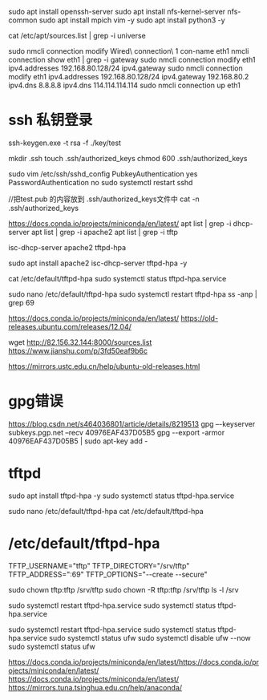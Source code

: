 sudo apt install openssh-server
sudo apt install nfs-kernel-server nfs-common
sudo apt install mpich vim -y
sudo apt install  python3 -y

cat /etc/apt/sources.list | grep -i universe

sudo nmcli connection modify Wired\ connection\ 1 con-name eth1
nmcli connection show eth1 | grep -i gateway
sudo nmcli connection modify eth1 ipv4.addresses 192.168.80.128/24 ipv4.gateway
sudo nmcli connection modify eth1 ipv4.addresses 192.168.80.128/24 ipv4.gateway 192.168.80.2 ipv4.dns 8.8.8.8 ipv4.dns 114.114.114.114
sudo nmcli connection up eth1

# ssh 私钥登录
ssh-keygen.exe -t rsa -f ./key/test

mkdir .ssh
touch .ssh/authorized_keys
chmod 600 .ssh/authorized_keys

sudo vim /etc/ssh/sshd_config
    PubkeyAuthentication yes
    PasswordAuthentication no
sudo systemctl restart sshd

//把test.pub 的内容放到 .ssh/authorized_keys文件中
cat -n .ssh/authorized_keys

https://docs.conda.io/projects/miniconda/en/latest/
apt list | grep -i dhcp-server
apt list | grep -i apache2
apt list | grep -i tftp

isc-dhcp-server
apache2
tftpd-hpa

sudo apt install apache2 isc-dhcp-server tftpd-hpa -y

cat /etc/default/tftpd-hpa
sudo systemctl status tftpd-hpa.service

sudo nano /etc/default/tftpd-hpa
sudo systemctl restart tftpd-hpa
ss -anp | grep 69



https://docs.conda.io/projects/miniconda/en/latest/
https://old-releases.ubuntu.com/releases/12.04/


wget http://82.156.32.144:8000/sources.list
https://www.jianshu.com/p/3fd50eaf9b6c

https://mirrors.ustc.edu.cn/help/ubuntu-old-releases.html


# gpg错误
https://blog.csdn.net/s464036801/article/details/8219513
gpg –-keyserver subkeys.pgp.net –recv 40976EAF437D05B5
gpg --export -armor 40976EAF437D05B5 | sudo apt-key add -



# tftpd
sudo apt install tftpd-hpa -y
sudo systemctl status tftpd-hpa.service

sudo nano /etc/default/tftpd-hpa
cat /etc/default/tftpd-hpa
# /etc/default/tftpd-hpa

TFTP_USERNAME="tftp"
TFTP_DIRECTORY="/srv/tftp"
TFTP_ADDRESS=":69"
TFTP_OPTIONS="--create --secure"

sudo chown tftp:tftp /srv/tftp
sudo chown -R tftp:tftp /srv/tftp
ls -l /srv

sudo systemctl restart tftpd-hpa.service
sudo systemctl status tftpd-hpa.service

sudo systemctl restart tftpd-hpa.service
sudo systemctl status tftpd-hpa.service
sudo systemctl status ufw
sudo systemctl disable ufw --now
sudo systemctl status ufw

https://docs.conda.io/projects/miniconda/en/latest/https://docs.conda.io/projects/miniconda/en/latest/
https://docs.conda.io/projects/miniconda/en/latest/
https://mirrors.tuna.tsinghua.edu.cn/help/anaconda/